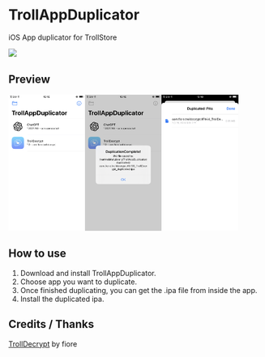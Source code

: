 # TrollAppDuplicator
iOS App duplicator for TrollStore

[now-on-havoc]: https://havoc.app/package/appduplicator 

[<img width="150" src="https://docs.havoc.app/img/badges/get_square.svg" />][now-on-havoc]

## Preview

<img width="30%" src="./docs/preview1.PNG"><img width="30%" src="./docs/preview2.PNG"><img width="30%" src="./docs/preview3.PNG">

## How to use

1. Download and install TrollAppDuplicator.
2. Choose app you want to duplicate.
3. Once finished duplicating, you can get the .ipa file from inside the app.
4. Install the duplicated ipa.

## Credits / Thanks
[TrollDecrypt](https://github.com/donato-fiore/TrollDecrypt) by fiore
